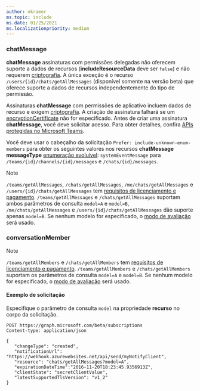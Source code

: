 ```yaml
---
author: nkramer
ms.topic: include
ms.date: 01/25/2021
ms.localizationpriority: medium
---
```


<!-- markdownlint-disable MD041-->

### <a name="chatmessage"></a>chatMessage

**chatMessage** assinaturas com permissões delegadas não oferecem suporte a dados de recursos (**includeResourceData** deve ser `false`) e não requerem [criptografia](/graph/webhooks-with-resource-data). A única exceção é o recurso `/users/{id}/chats/getAllMessages` (disponível somente na versão beta) que oferece suporte a dados de recursos independentemente do tipo de permissão.

Assinaturas **chatMessage** com permissões de aplicativo incluem dados de recurso e exigem [criptografia](/graph/webhooks-with-resource-data). A criação de assinatura falhará se um [encryptionCertificate](/graph/api/resources/subscription) não for especificado. Antes de criar uma assinatura **chatMessage**, você deve solicitar acesso. Para obter detalhes, confira [APIs protegidas no Microsoft Teams](/graph/teams-protected-apis).

Você deve usar o cabeçalho da solicitação `Prefer: include-unknown-enum-members` para obter os seguintes valores nos recursos **chatMessage** **messageType** [enumeração evoluível](/graph/best-practices-concept#handling-future-members-in-evolvable-enumerations): `systemEventMessage` para `/teams/{id}/channels/{id}/messages` e `/chats/{id}/messages`.

> [!NOTE]
>`/teams/getAllMessages`, `/chats/getAllMessages`, `/me/chats/getAllMessages` e `/users/{id}/chats/getAllMessages` tem [requisitos de licenciamento e pagamento](/graph/teams-licenses).
> `/teams/getAllMessages` e `/chats/getAllMessages` suportam ambos parâmetros de consulta `model=A` e `model=B`, `/me/chats/getAllMessages` e `/users/{id}/chats/getAllMessages` dão suporte apenas `model=B`.
> Se nenhum modelo for especificado, o [modo de avaliação](/graph/teams-licenses#evaluation-mode-default-requirements) será usado.

### <a name="conversationmember"></a>conversationMember

> [!NOTE]
>`/teams/getAllMembers` e `/chats/getAllMembers` tem [requisitos de licenciamento e pagamento](/graph/teams-licenses).
> `/teams/getAllMembers` e `/chats/getAllMembers` suportam os parâmetros de consulta `model=A` e `model=B`.
> Se nenhum modelo for especificado, o [modo de avaliação](/graph/teams-licenses#evaluation-mode-default-requirements) será usado.

#### <a name="request-example"></a>Exemplo de solicitação

Especifique o parâmetro de consulta `model` na propriedade **recurso** no corpo da solicitação.

```http
POST https://graph.microsoft.com/beta/subscriptions
Content-type: application/json

{
   "changeType": "created",
   "notificationUrl": "https://webhook.azurewebsites.net/api/send/myNotifyClient",
   "resource": "chats/getAllMessages?model=A",
   "expirationDateTime":"2016-11-20T18:23:45.9356913Z",
   "clientState": "secretClientValue",
   "latestSupportedTlsVersion": "v1_2"
}
```
